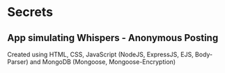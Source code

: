 # Secrets

## App simulating Whispers - Anonymous Posting

Created using HTML, CSS, JavaScript (NodeJS, ExpressJS, EJS, Body-Parser) and MongoDB (Mongoose, Mongoose-Encryption)
